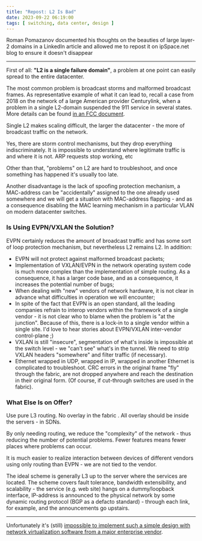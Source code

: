 ```yaml
---
title: "Repost: L2 Is Bad"
date: 2023-09-22 06:19:00
tags: [ switching, data center, design ]
---
```

Roman Pomazanov documented his thoughts on the beauties of large layer-2 domains in a LinkedIn article and allowed me to repost it on ipSpace.net blog to ensure it doesn't disappear

---

First of all: **"L2 is a single failure domain"**, a problem at one point can easily spread to the entire datacenter.
<!--more-->
The most common problem is broadcast storms and malformed broadcast frames. As representative example of what it can lead to, recall a case from 2018 on the network of a large American provider Centurylink, when a problem in a single L2-domain suspended the 911 service in several states. More details can be found [in an FCC document](https://docs.fcc.gov/public/attachments/DOC-359134A1.pdf).

Single L2 makes scaling difficult, the larger the datacenter - the more of broadcast traffic on the network.

Yes, there are storm control mechanisms, but they drop everything indiscriminately. It is impossible to understand where legitimate traffic is and where it is not. ARP requests stop working, etc

Other than that, "problems" on L2 are hard to troubleshoot, and once something has happened it's usually too late.

Another disadvantage is the lack of spoofing protection mechanism, a MAC-address can be "accidentally" assigned to the one already used somewhere and we will get a situation with MAC-address flapping - and as a consequence disabling the MAC learning mechanism in a particular VLAN on modern datacenter switches.

### Is Using EVPN/VXLAN the Solution?

EVPN certainly reduces the amount of broadcast traffic and has some sort of loop protection mechanism, but nevertheless L2 remains L2. In addition:

-   EVPN will not protect against malformed broadcast packets;
-   Implementation of VXLAN/EVPN in the network operating system code is much more complex than the implementation of simple routing. As a consequence, it has a larger code base, and as a consequence, it increases the potential number of bugs;
-   When dealing with "new" vendors of network hardware, it is not clear in advance what difficulties in operation we will encounter;
-   In spite of the fact that EVPN is an open standard, all the leading companies refrain to interop vendors within the framework of a single vendor - it is not clear who to blame when the problem is "at the junction". Because of this, there is a lock-in to a single vendor within a single site. I'd love to hear stories about EVPN/VXLAN inter-vendor control-plane ;)
-   VXLAN is still "insecure", segmentation of what's inside is impossible at the switch level - we "can't see" what's in the tunnel. We need to strip VXLAN headers "somewhere" and filter traffic (if necessary).
-   Ethernet wrapped in UDP, wrapped in IP, wrapped in another Ethernet is complicated to troubleshoot. CRC errors in the original frame "fly" through the fabric, are not dropped anywhere and reach the destination in their original form. (Of course, if cut-through switches are used in the fabric).

### What Else Is on Offer?

Use pure L3 routing. No overlay in the fabric . All overlay should be inside the servers - in SDNs.

By only needing routing, we reduce the "complexity" of the network - thus reducing the number of potential problems. Fewer features means fewer places where problems can occur.

It is much easier to realize interaction between devices of different vendors using only routing than EVPN - we are not tied to the vendor.

The ideal scheme is generally L3 up to the server where the services are located. The scheme covers fault tolerance, bandwidth extensibility, and scalability - the service (e.g. web site) hangs on a dummy/loopback interface, IP-address is announced to the physical network by some dynamic routing protocol (BGP as a defacto standard) - through each link, for example, and the announcements go upstairs.

---

Unfortunately it's (still) [impossible to implement such a simple design with network virtualization software from a major enterprise vendor](/2020/02/do-we-need-complex-data-center-switches.html).
